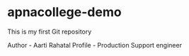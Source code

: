 # apnacollege-demo
This is my first Git repository

Author - Aarti Rahatal
Profile - Production Support engineer
